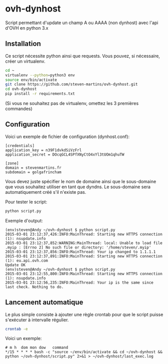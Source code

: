 # ovh-dynhost
Script permettant d'update un champ A ou AAAA (non dynhost) avec l'api d'OVH en python 3.x


## Installation

Ce script nécessite python ainsi que requests.
Vous pouvez, si nécessaire, créer un virtualenv.

```Bash
cd ~
virtualenv --python=python3 env
source env/bin/activate
git clone https://github.com/steven-martins/ovh-dynhost.git
cd ovh-dynhost
pip install -r requirements.txt
```

(Si vous ne souhaitez pas de virtualenv, omettez les 3 premières commandes)

## Configuration

Voici un exemple de fichier de configuration (dynhost.conf):
```
[credentials]
application_key = n39F1dvkdSiVzFrl
application_secret = DOcqGCL4SPfXNyCtO4xYl3tUOm1qhuTW

[zone]
domain = stevenmartins.fr
subdomain = golgafrincham
```

Vous devez juste spécifier le nom de domaine ainsi que le sous-domaine que vous souhaitez utiliser en tant que dyndns.
Le sous-domaine sera automatiquement créé s'il n'existe pas.

Pour tester le script:
```Bash
python script.py
```
Exemple d'output:
```
(env)steven@Andy ~/ovh-dynhost $ python script.py
2015-03-01 23:12:37,426:INFO:MainThread: Starting new HTTPS connection (1): nsupdate.info
2015-03-01 23:12:37,852:WARNING:MainThread: local: Unable to load file .myip : [Errno 2] No such file or directory: '/home/steven/.myip'
2015-03-01 23:12:37,856:INFO:MainThread: Your ip changed to 1.1.1.1
2015-03-01 23:12:37,891:INFO:MainThread: Starting new HTTPS connection (1): eu.api.ovh.com
Update OK
(env)steven@Andy ~/ovh-dynhost $ python script.py
2015-03-01 23:12:55,800:INFO:MainThread: Starting new HTTPS connection (1): nsupdate.info
2015-03-01 23:12:56,235:INFO:MainThread: Your ip is the same since last check. Nothing to do.
```

## Lancement automatique

Le plus simple consiste à ajouter une règle crontab pour que le script puisse s'exécuter à intervalle régulier.

```Bash
crontab -e
```

Voici un exemple:
```
# m h  dom mon dow   command
*/15 * * * * bash -c "source ~/env/bin/activate && cd ~/ovh-dynhost && python ~/ovh-dynhost/script.py" 2>&1 > ~/ovh-dynhost/last_exec.log
```
